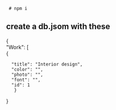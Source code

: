    
     
     
   
  
     # npm i   
     
      
## create a db.jsom with these      
       
{  
  "Work": [   
    {     
    
      "title": "Interior design",   
      "color": "",   
      "photo": "", 
      "font": "",  
      "id": 1    
       } 
}  
 
 

